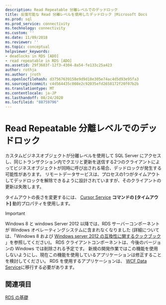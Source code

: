 ```yaml
---
description: Read Repeatable 分離レベルでのデッドロック
title: 反復可能な Read 分離レベルを使用したデッドロック |Microsoft Docs
ms.prod: sql
ms.prod_service: connectivity
ms.technology: connectivity
ms.custom: ''
ms.date: 11/09/2018
ms.reviewer: ''
ms.topic: conceptual
helpviewer_keywords:
- deadlocks in RDS [ADO]
- read repeatable in RDS [ADO]
ms.assetid: 29f3683f-12f3-4304-8a54-fe133c25a423
author: rothja
ms.author: jroth
ms.openlocfilehash: d37567639158e9d9d18e305e74ac4d5d93e95fa3
ms.sourcegitcommit: c4d564435c008e2c92035efd2658172f20f07b2b
ms.translationtype: MT
ms.contentlocale: ja-JP
ms.lasthandoff: 08/24/2020
ms.locfileid: "88759796"
---
```

# <a name="deadlocks-with-read-repeatable-isolation-level"></a>Read Repeatable 分離レベルでのデッドロック
カスタムビジネスオブジェクトが分離レベルを使用して SQL Server にアクセスし、同じトランザクション内でクエリと更新を送信する2つのクライアントによってビジネスオブジェクトが同時に呼び出される場合、デッドロックが発生する可能性があります。 リモートデータサービスは、プロセスの1つがタイムアウトしてデッドロックを解除できるように設計されていますが、そのクライアントの更新は失敗します。  
  
 タイムアウトの長さを変更するには、 [Cursor Service](../appendixes/microsoft-cursor-service-for-ole-db-ado-service-component.md) **コマンドの [タイムアウト]** 動的プロパティを使用します。  
  
> [!IMPORTANT]
>  Windows 8 と windows Server 2012 以降では、RDS サーバーコンポーネントが Windows オペレーティングシステムに含まれなくなりました (詳細については、「Windows 8 および [Windows server 2012 の互換性に関するクックブック](https://www.microsoft.com/download/details.aspx?id=27416) 」を参照してください)。 RDS クライアントコンポーネントは、今後のバージョンの Windows では削除される予定です。 新規の開発作業ではこの機能を使用しないようにし、現在この機能を使用しているアプリケーションは修正することを検討してください。 RDS を使用するアプリケーションは、 [WCF Data Service](https://go.microsoft.com/fwlink/?LinkId=199565)に移行する必要があります。  
  
## <a name="see-also"></a>関連項目  
 [RDS の基礎](./rds-fundamentals.md)